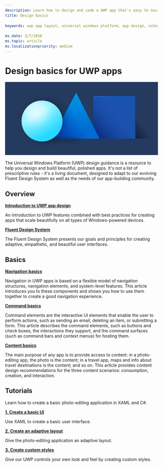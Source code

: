 ```yaml
---
description: Learn how to design and code a UWP app that's easy to navigate and looks great on a variety of devices and screen sizes.
title: Design basics

keywords: uwp app layout, universal windows platform, app design, interface

ms.date: 3/7/2018
ms.topic: article
ms.localizationpriority: medium
---
```

# Design basics for UWP apps

![hero image](images/header-design-basics.svg)

The Universal Windows Platform (UWP) design guidance is a resource to help you design and build beautiful, polished apps. It's not a list of prescriptive rules - it's a living document, designed to adapt to our evolving Fluent Design System as well as the needs of our app-building community. 

## Overview

[**Introduction to UWP app design**](design-and-ui-intro.md)

An introduction to UWP features combined with best practices for creating apps that scale beautifully on all types of Windows-powered devices.

[**Fluent Design System**](../fluent-design-system/index.md)

The Fluent Design System presents our goals and principles for creating adaptive, empathetic, and beautiful user interfaces.

## Basics

[**Navigation basics**](navigation-basics.md)

Navigation in UWP apps is based on a flexible model of navigation structures, navigation elements, and system-level features. This article introduces you to these components and shows you how to use them together to create a good navigation experience.

[**Command basics**](commanding-basics.md)

Command elements are the interactive UI elements that enable the user to perform actions, such as sending an email, deleting an item, or submitting a form. This article describes the command elements, such as buttons and check boxes, the interactions they support, and the command surfaces (such as command bars and context menus) for hosting them.

[**Content basics**](content-basics.md)

The main purpose of any app is to provide access to content: in a photo-editing app, the photo is the content; in a travel app, maps and info about travel destinations is the content; and so on. This article provides content design recommendations for the three content scenarios: consumption, creation, and interaction.

## Tutorials

Learn how to create a basic photo-editing application in XAML and C#.
<!-- <img src="images/landing-page/photolab-50.png" style="{height: 339px}" alt=" " /> -->

[**1. Create a basic UI**](xaml-basics-ui.md)

Use XAML to create a basic user interface.

[**2. Create an adaptive layout**](xaml-basics-adaptive-layout.md)

Give the photo-editing application an adaptive layout.

[**3. Create custom styles**](xaml-basics-style.md)

Give our UWP controls your own look and feel by creating custom styles.